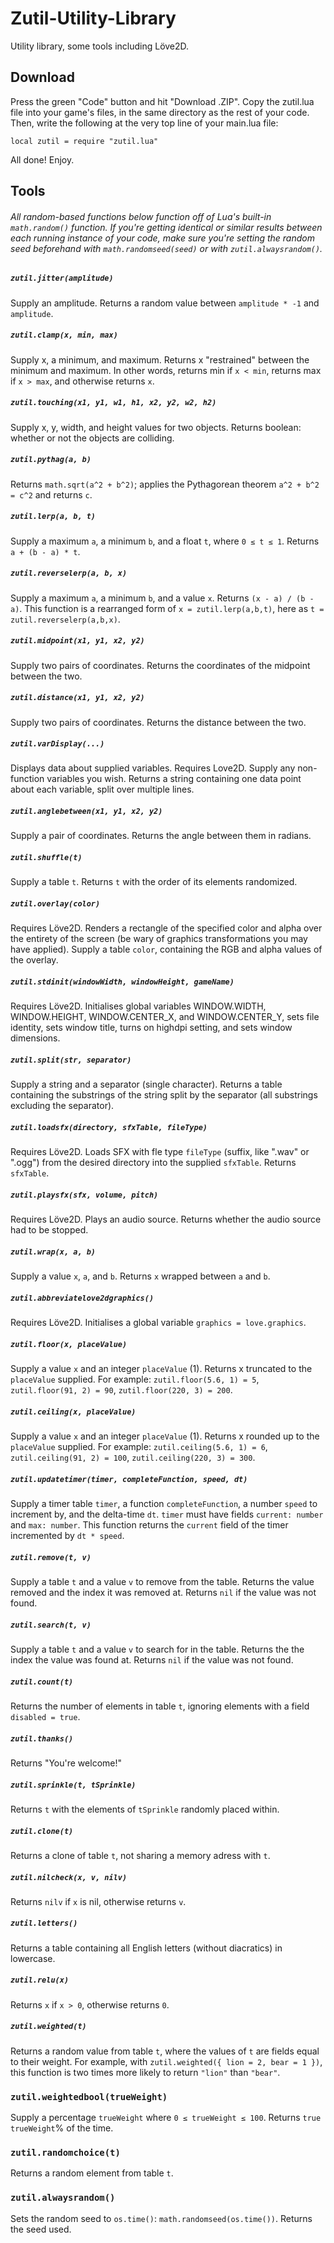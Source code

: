 # Zutil-Utility-Library
Utility library, some tools including Löve2D.

## Download
Press the green "Code" button and hit "Download .ZIP". Copy the zutil.lua file into your game's files, in the same directory as the rest of your code.
Then, write the following at the very top line of your main.lua file:

`local zutil = require "zutil.lua"`

All done! Enjoy.

## Tools

###### All random-based functions below function off of Lua's built-in `math.random()` function. If you're getting identical or similar results between each running instance of your code, make sure you're setting the random seed beforehand with `math.randomseed(seed)` or with `zutil.alwaysrandom()`.

##### `zutil.jitter(amplitude)`
Supply an amplitude. Returns a random value between `amplitude * -1` and `amplitude`.

##### `zutil.clamp(x, min, max)`
Supply x, a minimum, and maximum. Returns x "restrained" between the minimum and maximum. In other words, returns min if `x < min`, returns max if `x > max`, and otherwise returns `x`.

##### `zutil.touching(x1, y1, w1, h1, x2, y2, w2, h2)`
Supply x, y, width, and height values for two objects. Returns boolean: whether or not the objects are colliding.

##### `zutil.pythag(a, b)`
Returns `math.sqrt(a^2 + b^2)`; applies the Pythagorean theorem `a^2 + b^2 = c^2` and returns `c`.

##### `zutil.lerp(a, b, t)`
Supply a maximum `a`, a minimum `b`, and a float `t`, where `0 ≤ t ≤ 1`. Returns `a + (b - a) * t`.

##### `zutil.reverselerp(a, b, x)`
Supply a maximum `a`, a minimum `b`, and a value `x`. Returns `(x - a) / (b - a)`. This function is a rearranged form of `x = zutil.lerp(a,b,t)`, here as `t = zutil.reverselerp(a,b,x)`.

##### `zutil.midpoint(x1, y1, x2, y2)`
Supply two pairs of coordinates. Returns the coordinates of the midpoint between the two.

##### `zutil.distance(x1, y1, x2, y2)`
Supply two pairs of coordinates. Returns the distance between the two.

##### `zutil.varDisplay(...)`
Displays data about supplied variables. Requires Love2D. Supply any non-function variables you wish. Returns a string containing one data point about each variable, split over multiple lines.

##### `zutil.anglebetween(x1, y1, x2, y2)`
Supply a pair of coordinates. Returns the angle between them in radians.

##### `zutil.shuffle(t)`
Supply a table `t`. Returns `t` with the order of its elements randomized.

##### `zutil.overlay(color)`
Requires Löve2D. Renders a rectangle of the specified color and alpha over the entirety of the screen (be wary of graphics transformations you may have applied). Supply a table `color`, containing the RGB and alpha values of the overlay.

##### `zutil.stdinit(windowWidth, windowHeight, gameName)`
Requires Löve2D. Initialises global variables WINDOW.WIDTH, WINDOW.HEIGHT, WINDOW.CENTER_X, and WINDOW.CENTER_Y, sets file identity, sets window title, turns on highdpi setting, and sets window dimensions.

##### `zutil.split(str, separator)`
Supply a string and a separator (single character). Returns a table containing the substrings of the string split by the separator (all substrings excluding the separator).

##### `zutil.loadsfx(directory, sfxTable, fileType)`
Requires Löve2D. Loads SFX with fle type `fileType` (suffix, like ".wav" or ".ogg") from the desired directory into the supplied `sfxTable`. Returns `sfxTable`.

##### `zutil.playsfx(sfx, volume, pitch)`
Requires Löve2D. Plays an audio source. Returns whether the audio source had to be stopped.

##### `zutil.wrap(x, a, b)`
Supply a value `x`, `a`, and `b`. Returns `x` wrapped between `a` and `b`.

##### `zutil.abbreviatelove2dgraphics()`
Requires Löve2D. Initialises a global variable `graphics = love.graphics`.

##### `zutil.floor(x, placeValue)`
Supply a value `x` and an integer `placeValue` (1). Returns x truncated to the `placeValue` supplied. For example: `zutil.floor(5.6, 1) = 5`, `zutil.floor(91, 2) = 90`, `zutil.floor(220, 3) = 200`.

##### `zutil.ceiling(x, placeValue)`
Supply a value `x` and an integer `placeValue` (1). Returns x rounded up to the `placeValue` supplied. For example: `zutil.ceiling(5.6, 1) = 6`, `zutil.ceiling(91, 2) = 100`, `zutil.ceiling(220, 3) = 300`.

##### `zutil.updatetimer(timer, completeFunction, speed, dt)`
Supply a timer table `timer`, a function `completeFunction`, a number `speed` to increment by, and the delta-time `dt`. `timer` must have fields `current: number` and `max: number`. This function returns the `current` field of the timer incremented by `dt * speed`.

##### `zutil.remove(t, v)`
Supply a table `t` and a value `v` to remove from the table. Returns the value removed and the index it was removed at. Returns `nil` if the value was not found.

##### `zutil.search(t, v)`
Supply a table `t` and a value `v` to search for in the table. Returns the the index the value was found at. Returns `nil` if the value was not found.

##### `zutil.count(t)`
Returns the number of elements in table `t`, ignoring elements with a field `disabled = true`.

##### `zutil.thanks()`
Returns "You're welcome!"

##### `zutil.sprinkle(t, tSprinkle)`
Returns `t` with the elements of `tSprinkle` randomly placed within.

##### `zutil.clone(t)`
Returns a clone of table `t`, not sharing a memory adress with `t`.

##### `zutil.nilcheck(x, v, nilv)`
Returns `nilv` if `x` is nil, otherwise returns `v`.

##### `zutil.letters()`
Returns a table containing all English letters (without diacratics) in lowercase.

##### `zutil.relu(x)`
Returns `x` if `x > 0`, otherwise returns `0`.

##### `zutil.weighted(t)`
Returns a random value from table `t`, where the values of `t` are fields equal to their weight. For example, with `zutil.weighted({ lion = 2, bear = 1 })`, this function is two times more likely to return `"lion"` than `"bear"`.

### `zutil.weightedbool(trueWeight)`
Supply a percentage `trueWeight` where `0 ≤ trueWeight ≤ 100`. Returns `true` `trueWeight`% of the time.

### `zutil.randomchoice(t)`
Returns a random element from table `t`.

### `zutil.alwaysrandom()`
Sets the random seed to `os.time()`: `math.randomseed(os.time())`. Returns the seed used.
